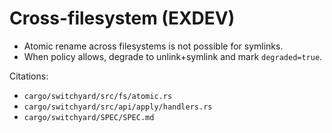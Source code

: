 # Cross-filesystem (EXDEV)

- Atomic rename across filesystems is not possible for symlinks.
- When policy allows, degrade to unlink+symlink and mark `degraded=true`.

Citations:
- `cargo/switchyard/src/fs/atomic.rs`
- `cargo/switchyard/src/api/apply/handlers.rs`
- `cargo/switchyard/SPEC/SPEC.md`
